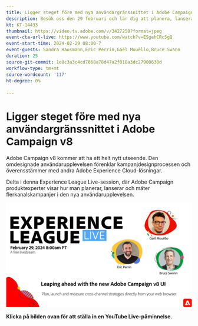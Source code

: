 ```yaml
---
title: Ligger steget före med nya användargränssnittet i Adobe Campaign v8
description: Besök oss den 29 februari och lär dig att planera, lansera och mäta flerkanalsstrategier med hjälp av det nya användargränssnittet i Adobe Campaign v8, inklusive generativa AI-funktioner i beta.
kt: KT-14433
thumbnail: https://video.tv.adobe.com/v/3427258?format=jpeg
event-cta-url-live: https://www.youtube.com/watch?v=ESgehCRcSgQ
event-start-time: 2024-02-29 08:00-7
event-guests: Sandra Hausmann,Eric Perrin,Gaël Mouëllo,Bruce Swann
duration: 25
source-git-commit: 1e8c3a3c4cd7668a78d47a2f018a3dc27900630d
workflow-type: tm+mt
source-wordcount: '117'
ht-degree: 0%

---
```


# Ligger steget före med nya användargränssnittet i Adobe Campaign v8

Adobe Campaign v8 kommer att ha ett helt nytt utseende. Den omdesignade användarupplevelsen förenklar kampanjdesignprocessen och överensstämmer med andra Adobe Experience Cloud-lösningar.

Delta i denna Experience League Live-session, där Adobe Campaign produktexperter visar hur man planerar, lanserar och mäter flerkanalskampanjer i den nya användarupplevelsen.

<!-- [![ExL LIVE Feb 29 2024](../assets/Feb29_2024_WebBanner.png)](https://engage.adobe.com/ExpLeagueLive-240117.html) -->

[![ExL LIVE 2024-03-29](../assets/Feb29_2024_WebBanner.png)](https://www.youtube.com/watch?v=ESgehCRcSgQ)

<!-- >>[!VIDEO](https://video.tv.adobe.com/v/3427258/?quality=12&learn=on) -->

**Klicka på bilden ovan för att ställa in en YouTube Live-påminnelse.**

<!--
**Have questions about it?** Continue the discussion on this topic on the Adobe Experience League [Community post](https://experienceleaguecommunities.adobe.com/t5/adobe-experience-platform/experience-league-live-post-session-discussion-use-case/m-p/651643#M488).

-->
